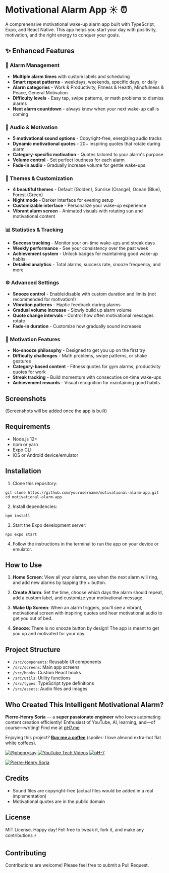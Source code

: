 # Motivational Alarm App ☀️ ⏰

A comprehensive motivational wake-up alarm app built with TypeScript, Expo, and React Native. This app helps you start your day with positivity, motivation, and the right energy to conquer your goals.

## ✨ Enhanced Features

### 🎯 Alarm Management
- **Multiple alarm times** with custom labels and scheduling
- **Smart repeat patterns** - weekdays, weekends, specific days, or daily
- **Alarm categories** - Work & Productivity, Fitness & Health, Mindfulness & Peace, General Motivation
- **Difficulty levels** - Easy tap, swipe patterns, or math problems to dismiss alarms
- **Next alarm countdown** - always know when your next wake-up call is coming

### 🎵 Audio & Motivation
- **5 motivational sound options** - Copyright-free, energizing audio tracks
- **Dynamic motivational quotes** - 20+ inspiring quotes that rotate during alarm
- **Category-specific motivation** - Quotes tailored to your alarm's purpose
- **Volume control** - Set perfect loudness for each alarm
- **Fade-in audio** - Gradually increase volume for gentle wake-ups

### 🎨 Themes & Customization
- **4 beautiful themes** - Default (Golden), Sunrise (Orange), Ocean (Blue), Forest (Green)
- **Night mode** - Darker interface for evening setup
- **Customizable interface** - Personalize your wake-up experience
- **Vibrant alarm screen** - Animated visuals with rotating sun and motivational content

### 📊 Statistics & Tracking
- **Success tracking** - Monitor your on-time wake-ups and streak days
- **Weekly performance** - See your consistency over the past week
- **Achievement system** - Unlock badges for maintaining good wake-up habits
- **Detailed analytics** - Total alarms, success rate, snooze frequency, and more

### ⚙️ Advanced Settings
- **Snooze control** - Enable/disable with custom duration and limits (not recommended for motivation!)
- **Vibration patterns** - Haptic feedback during alarms
- **Gradual volume increase** - Slowly build up alarm volume
- **Quote change intervals** - Control how often motivational messages rotate
- **Fade-in duration** - Customize how gradually sound increases

### 💪 Motivation Features
- **No-snooze philosophy** - Designed to get you up on the first try
- **Difficulty challenges** - Math problems, swipe patterns, or shake gestures
- **Category-based content** - Fitness quotes for gym alarms, productivity quotes for work
- **Streak tracking** - Build momentum with consecutive on-time wake-ups
- **Achievement rewards** - Visual recognition for maintaining good habits

## Screenshots

(Screenshots will be added once the app is built)

## Requirements

- Node.js 12+
- npm or yarn
- Expo CLI
- iOS or Android device/emulator

## Installation

1. Clone this repository:
```
git clone https://github.com/yourusername/motivational-alarm-app.git
cd motivational-alarm-app
```

2. Install dependencies:
```
npm install
```

3. Start the Expo development server:
```
npx expo start
```

4. Follow the instructions in the terminal to run the app on your device or emulator.

## How to Use

1. **Home Screen**: View all your alarms, see when the next alarm will ring, and add new alarms by tapping the + button.

2. **Create Alarm**: Set the time, choose which days the alarm should repeat, add a custom label, and customize your motivational message.

3. **Wake Up Screen**: When an alarm triggers, you'll see a vibrant, motivational screen with inspiring quotes and hear motivational audio to get you out of bed.

4. **Snooze**: There is no snooze button by design! The app is meant to get you up and motivated for your day.

## Project Structure

- `/src/components`: Reusable UI components
- `/src/screens`: Main app screens
- `/src/hooks`: Custom React hooks
- `/src/utils`: Utility functions
- `/src/types`: TypeScript type definitions
- `/src/assets`: Audio files and images


## Who Created This Intelligent Motivational Alarm?

**Pierre-Henry Soria** — a **super passionate engineer** who loves automating content creation efficiently!
Enthusiast of YouTube, AI, learning, and—of course—writing!
Find me at [pH7.me](https://ph7.me)

Enjoying this project? **[Buy me a coffee](https://ko-fi.com/phenry)** (spoiler: I love almond extra-hot flat white coffees).

[![@phenrysay][twitter-icon]](https://x.com/phenrysay "Follow Me on X") [![YouTube Tech Videos][youtube-icon]](https://www.youtube.com/@pH7Programming "My YouTube Tech Channel") [![pH-7][github-icon]](https://github.com/pH-7 "Follow Me on GitHub")

[![Pierre-Henry Soria](https://s.gravatar.com/avatar/a210fe61253c43c869d71eaed0e90149?s=200)](https://PH7.me "Pierre-Henry Soria’s personal website")


## Credits

- Sound files are copyright-free (actual files would be added in a real implementation)
- Motivational quotes are in the public domain

## License

MIT License. Happy day! Fell free to tweak it, fork it, and make any contributions ⚡️

## Contributing

Contributions are welcome! Please feel free to submit a Pull Request. 


<!-- GitHub's Markdown reference links -->
[twitter-icon]: https://img.shields.io/badge/x-000000?style=for-the-badge&logo=x
[github-icon]: https://img.shields.io/badge/GitHub-100000?style=for-the-badge&logo=github&logoColor=white
[youtube-icon]: https://img.shields.io/badge/YouTube-FF0000?style=for-the-badge&logo=youtube&logoColor=white
